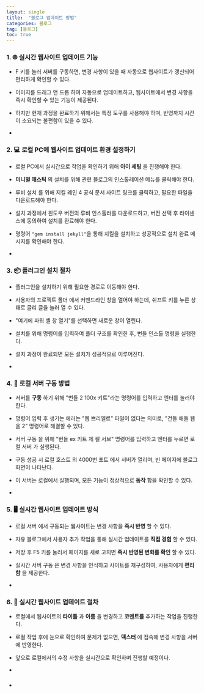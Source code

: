 ```yaml
---
layout: single
title:  "블로그 업데이트 방법"
categories: 블로그
tag: [블로그]
toc: true
---
```


### 1. 🌐 실시간 웹사이트 업데이트 기능
- F 키를 눌러 서버를 구동하면, 변경 사항이 있을 때 자동으로 웹사이트가 갱신되어 편리하게 확인할 수 있다.  
- 이미지를  드래그 앤 드롭 하여 자동으로 업데이트하고, 웹사이트에서 변경 사항을 즉시 확인할 수 있는 기능이 제공된다.  
- 하지만 현재 과정을 완료하기 위해서는 특정 도구를 사용해야 하며, 반영까지 시간이 소요되는 불편함이 있을 수 있다.  

- 
### 2. 💻 로컬 PC에 웹사이트 업데이트 환경 설정하기
- 로컬 PC에서 실시간으로 작업을 확인하기 위해  **아이 세팅** 을 진행해야 한다.  
- **미니멀 매스틱** 의 설치를 위해 관련 블로그의 인스톨레이션 메뉴를 클릭해야 한다.  
- 루비 설치 를 위해 지킬 레인 4 공식 문서 사이트 링크를 클릭하고, 필요한 파일을 다운로드해야 한다.  
- 설치 과정에서 윈도우 버전의 루비 인스톨러를 다운로드하고, 버전 선택 후 라이센스에 동의하여 설치를 완료해야 한다.  
- 명령어 `"gem install jekyll"`을 통해 지킬을 설치하고 성공적으로 설치 완료 메시지를 확인해야 한다.  

- 
### 3. 📦 플러그인 설치 절차
- 플러그인을 설치하기 위해 필요한 경로로 이동해야 한다. 
- 사용자의  프로젝트 폴더 에서  커맨드라인  창을 열어야 하는데, 쉬프트 키를 누른 상태로 글리 글을 눌러 열 수 있다. 
- "여기에 파워 셸 창 열기"를 선택하면 새로운 창이 열린다. 
- 설치를 위해 명령어를 입력하여 폴더 구조를 확인한 후, 번들 인스톨 명령을 실행한다. 
- 설치 과정이 완료되면 모든 설치가 성공적으로 이루어진다. 

- 
### 4. 🔧 로컬 서버 구동 방법
- 서버를  **구동** 하기 위해 "번들 2 100x 키트"라는 명령어를 입력하고 엔터를 눌러야 한다. 
- 명령어 입력  후 생기는 에러는 "웹 쁘리엘르" 파일이 없다는 의미로, "건들 애들 웹을 2" 명령어로 해결할 수 있다. 
- 서버 구동 을 위해 "번들 ex 키트 제 켈 서브" 명령어를 입력하고 엔터를 누르면  로컬 서버 가 실행된다. 
- 구동 성공 시  로컬 호스트 의  4000번 포트 에서 서버가 열리며, 빈 페이지에 블로그 화면이 나타난다. 
- 이 서버는 로컬에서 실행되며, 모든 기능이 정상적으로  **동작** 함을 확인할 수 있다. 

- 
### 5. 🖥️ 실시간 웹사이트 업데이트 방식
- 로컬 서버 에서 구동되는 웹사이트는 변경 사항을  **즉시 반영** 할 수 있다.  
- 자유 블로그에서 사용자 추가 작업을 통해 실시간 업데이트를  **직접 경험** 할 수 있다.  
- 저장 후 F5 키를 눌러서 페이지를 새로 고치면  **즉시 반영된 변화를 확인** 할 수 있다.  
- 실시간  서버 구동 은 변경 사항을 인식하고 사이트를 재구성하여, 사용자에게  **편리함** 을 제공한다.  

- 
### 6. 🔄 실시간 웹사이트 업데이트 절차
- 로컬에서 웹사이트의  **타이틀** 과  **이름** 을 변경하고  **코멘트를**  추가하는 작업을 진행한다. 
- 로컬 작업 후에 눈으로 확인하여 문제가 없으면,  **덱스터** 에 접속해 변경 사항을 서버에 반영한다. 
- 앞으로 로컬에서의 수정 사항을 실시간으로 확인하며 진행할 예정이다. 

- 
### 
- 
